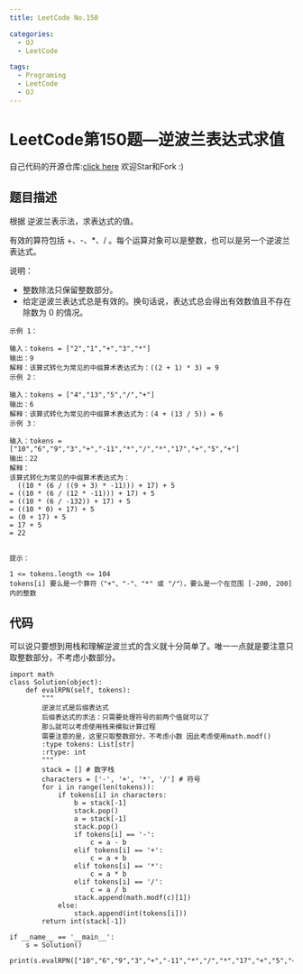 ```yaml
---
title: LeetCode No.150

categories:
  - OJ
  - LeetCode

tags:
  - Programing
  - LeetCode
  - OJ
---
```



# LeetCode第150题—逆波兰表达式求值

自己代码的开源仓库:[click here](https://github.com/zs670980918/LeetCode_Coding_Record)  欢迎Star和Fork :)

## 题目描述
根据 逆波兰表示法，求表达式的值。

有效的算符包括 +、-、*、/ 。每个运算对象可以是整数，也可以是另一个逆波兰表达式。

 

说明：
- 整数除法只保留整数部分。
- 给定逆波兰表达式总是有效的。换句话说，表达式总会得出有效数值且不存在除数为 0 的情况。
 
```
示例 1：

输入：tokens = ["2","1","+","3","*"]
输出：9
解释：该算式转化为常见的中缀算术表达式为：((2 + 1) * 3) = 9
示例 2：

输入：tokens = ["4","13","5","/","+"]
输出：6
解释：该算式转化为常见的中缀算术表达式为：(4 + (13 / 5)) = 6
示例 3：

输入：tokens = ["10","6","9","3","+","-11","*","/","*","17","+","5","+"]
输出：22
解释：
该算式转化为常见的中缀算术表达式为：
  ((10 * (6 / ((9 + 3) * -11))) + 17) + 5
= ((10 * (6 / (12 * -11))) + 17) + 5
= ((10 * (6 / -132)) + 17) + 5
= ((10 * 0) + 17) + 5
= (0 + 17) + 5
= 17 + 5
= 22
 

提示：

1 <= tokens.length <= 104
tokens[i] 要么是一个算符（"+"、"-"、"*" 或 "/"），要么是一个在范围 [-200, 200] 内的整数
```
## 代码
可以说只要想到用栈和理解逆波兰式的含义就十分简单了。唯一一点就是要注意只取整数部分，不考虑小数部分。
```
import math
class Solution(object):
    def evalRPN(self, tokens):
        """
        逆波兰式是后缀表达式
        后缀表达式的求法：只需要处理符号的前两个值就可以了
        那么就可以考虑使用栈来模拟计算过程
        需要注意的是，这里只取整数部分，不考虑小数 因此考虑使用math.modf()
        :type tokens: List[str]
        :rtype: int
        """
        stack = [] # 数字栈
        characters = ['-', '+', '*', '/'] # 符号
        for i in range(len(tokens)):
            if tokens[i] in characters:
                b = stack[-1]
                stack.pop()
                a = stack[-1]
                stack.pop()
                if tokens[i] == '-':
                    c = a - b
                elif tokens[i] == '+':
                    c = a + b
                elif tokens[i] == '*':
                    c = a * b
                elif tokens[i] == '/':
                    c = a / b
                stack.append(math.modf(c)[1])
            else:
                stack.append(int(tokens[i]))
        return int(stack[-1])

if __name__ == '__main__':
    s = Solution()
    print(s.evalRPN(["10","6","9","3","+","-11","*","/","*","17","+","5","+"]))
```